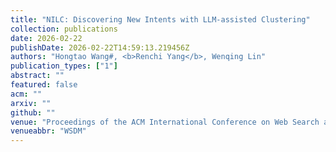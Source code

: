 ```yaml
---
title: "NILC: Discovering New Intents with LLM-assisted Clustering"
collection: publications
date: 2026-02-22
publishDate: 2026-02-22T14:59:13.219456Z
authors: "Hongtao Wang#, <b>Renchi Yang</b>, Wenqing Lin"
publication_types: ["1"]
abstract: ""
featured: false
acm: ""
arxiv: ""
github: ""
venue: "Proceedings of the ACM International Conference on Web Search and Data Mining"
venueabbr: "WSDM"
---
```

